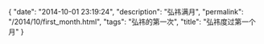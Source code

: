 {
  "date": "2014-10-01 23:19:24",
  "description": "弘祎满月",
  "permalink": "/2014/10/first_month.html",
  "tags": "弘祎的第一次",
  "title": "弘祎度过第一个月"
}
